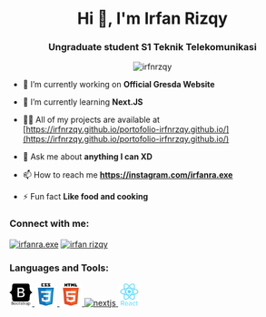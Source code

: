 
<h1 align="center">Hi 👋, I'm Irfan Rizqy</h1>
<h3 align="center">Ungraduate student S1 Teknik Telekomunikasi</h3>

<p align="center"> <img src="https://komarev.com/ghpvc/?username=irfnrzqy&label=Profile%20views&color=0e75b6&style=flat" alt="irfnrzqy" /> </p>

- 🔭 I’m currently working on **Official Gresda Website**

- 🌱 I’m currently learning **Next.JS**

- 👨‍💻 All of my projects are available at [https://irfnrzqy.github.io/portofolio-irfnrzqy.github.io/](https://irfnrzqy.github.io/portofolio-irfnrzqy.github.io/)

- 💬 Ask me about **anything I can XD**

- 📫 How to reach me **https://instagram.com/irfanra.exe**

- ⚡ Fun fact **Like food and cooking**

<h3 align="left">Connect with me:</h3>
<p align="left">
<a href="https://instagram.com/irfanra.exe" target="blank"><img align="center" src="https://raw.githubusercontent.com/rahuldkjain/github-profile-readme-generator/master/src/images/icons/Social/instagram.svg" alt="irfanra.exe" height="30" width="40" /></a>
<a href="https://www.youtube.com/c/irfan rizqy" target="blank"><img align="center" src="https://raw.githubusercontent.com/rahuldkjain/github-profile-readme-generator/master/src/images/icons/Social/youtube.svg" alt="irfan rizqy" height="30" width="40" /></a>
</p>

<h3 align="left">Languages and Tools:</h3>
<p align="left"> <a href="https://getbootstrap.com" target="_blank" rel="noreferrer"> <img src="https://raw.githubusercontent.com/devicons/devicon/master/icons/bootstrap/bootstrap-plain-wordmark.svg" alt="bootstrap" width="40" height="40"/> </a> <a href="https://www.w3schools.com/css/" target="_blank" rel="noreferrer"> <img src="https://raw.githubusercontent.com/devicons/devicon/master/icons/css3/css3-original-wordmark.svg" alt="css3" width="40" height="40"/> </a> <a href="https://www.w3.org/html/" target="_blank" rel="noreferrer"> <img src="https://raw.githubusercontent.com/devicons/devicon/master/icons/html5/html5-original-wordmark.svg" alt="html5" width="40" height="40"/> </a> <a href="https://nextjs.org/" target="_blank" rel="noreferrer"> <img src="https://cdn.worldvectorlogo.com/logos/nextjs-2.svg" alt="nextjs" width="40" height="40"/> </a> <a href="https://reactjs.org/" target="_blank" rel="noreferrer"> <img src="https://raw.githubusercontent.com/devicons/devicon/master/icons/react/react-original-wordmark.svg" alt="react" width="40" height="40"/> </a> </p>
